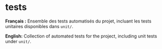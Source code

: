 # tests

**Français :** Ensemble des tests automatisés du projet, incluant les tests unitaires disponibles dans `unit/`.

**English:** Collection of automated tests for the project, including unit tests under `unit/`.
